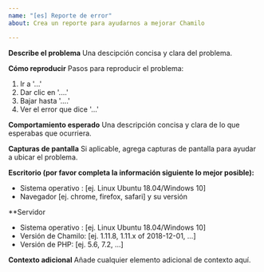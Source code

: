 ```yaml
---
name: "[es] Reporte de error"
about: Crea un reporte para ayudarnos a mejorar Chamilo

---
```


**Describe el problema**
Una descipción concisa y clara del problema.

**Cómo reproducir**
Pasos para reproducir el problema:
1. Ir a '...'
2. Dar clic en '....'
3. Bajar hasta '....'
4. Ver el error que dice '...'

**Comportamiento esperado**
Una descripción concisa y clara de lo que esperabas que ocurriera.

**Capturas de pantalla**
Si aplicable, agrega capturas de pantalla para ayudar a ubicar el problema.

**Escritorio (por favor completa la información siguiente lo mejor posible):**
 - Sistema operativo : [ej. Linux Ubuntu 18.04/Windows 10]
 - Navegador [ej. chrome, firefox, safari] y su versión

**Servidor
 - Sistema operativo : [ej. Linux Ubuntu 18.04/Windows 10]
 - Versión de Chamilo:  [ej. 1.11.8, 1.11.x of 2018-12-01, ...]
 - Versión de PHP: [ej. 5.6, 7.2, ...]

**Contexto adicional**
Añade cualquier elemento adicional de contexto aquí.